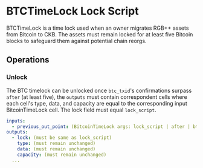 # BTCTimeLock Lock Script

BTCTimeLock is a time lock used when an owner migrates RGB++ assets from Bitcoin to CKB. The assets must remain locked for at least five Bitcoin blocks to safeguard them against potential chain reorgs.

## Operations

### Unlock

The BTC timelock can be unlocked once `btc_txid`'s confirmations surpass `after` (at least five), the `outputs` must contain correspondent cells where each cell's type, data, and capacity are equal to the corresponding input BitcoinTimeLock cell. The lock field must equal `lock_script`.

```yaml
inputs:
  - previous_out_point: (BitcoinTimeLock args: lock_script | after | btc_txid)
outputs:
  - lock: (must be same as lock_script)
    type: (must remain unchanged)
    data: (must remain unchanged)
    capacity: (must remain unchanged)
  ...
```

